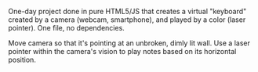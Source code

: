 One-day project done in pure HTML5/JS that creates a virtual "keyboard" created by a camera (webcam, smartphone), and played by a color (laser pointer). One file, no dependencies.

Move camera so that it's pointing at an unbroken, dimly lit wall. Use a laser pointer within the camera's vision to play notes based on its horizontal position.
